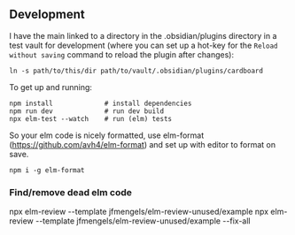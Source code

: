 ## Development

I have the main linked to a directory in the .obsidian/plugins directory
in a test vault for development (where you can set up a hot-key for the
`Reload without saving` command to reload the plugin after changes):

```
ln -s path/to/this/dir path/to/vault/.obsidian/plugins/cardboard
```

To get up and running:

```
npm install             # install dependencies
npm run dev             # run dev build
npx elm-test --watch    # run (elm) tests
```

So your elm code is nicely formatted, use elm-format
(https://github.com/avh4/elm-format) and set up with editor to format on save.

```
npm i -g elm-format
```

### Find/remove dead elm code
npx elm-review --template jfmengels/elm-review-unused/example
npx elm-review --template jfmengels/elm-review-unused/example --fix-all
